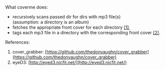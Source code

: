 What coverme does:

* recursively scans passed dir for dirs with mp3 file(s)<br />
  (assumption: a directory is an album)
* fetches the appropriate front cover for each directory [[1]](#cg),
* tags each mp3 file in a directory with the corresponding front cover [[2]](#eyeD3).

References:

1. <span id="cg" />cover\_grabber: [https://github.com/thedonvaughn/cover_grabber](https://github.com/thedonvaughn/cover_grabber)
2. <span id="eyeD3" />eyeD3: [http://eyed3.nicfit.net/](http://eyed3.nicfit.net/)
